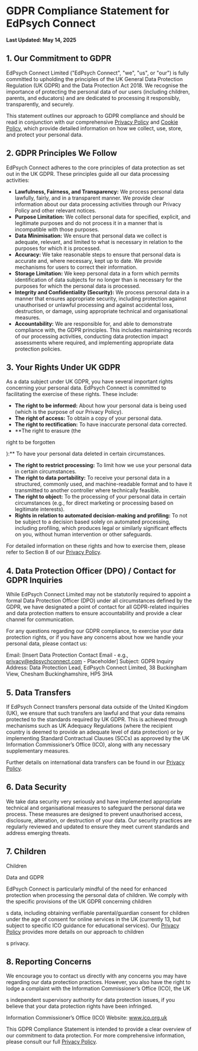 # GDPR Compliance Statement for EdPsych Connect

**Last Updated: May 14, 2025**

## 1. Our Commitment to GDPR

EdPsych Connect Limited ("EdPsych Connect", "we", "us", or "our") is fully committed to upholding the principles of the UK General Data Protection Regulation (UK GDPR) and the Data Protection Act 2018. We recognise the importance of protecting the personal data of our users (including children, parents, and educators) and are dedicated to processing it responsibly, transparently, and securely.

This statement outlines our approach to GDPR compliance and should be read in conjunction with our comprehensive [Privacy Policy](/privacy) and [Cookie Policy](/cookies), which provide detailed information on how we collect, use, store, and protect your personal data.

## 2. GDPR Principles We Follow

EdPsych Connect adheres to the core principles of data protection as set out in the UK GDPR. These principles guide all our data processing activities:

*   **Lawfulness, Fairness, and Transparency:** We process personal data lawfully, fairly, and in a transparent manner. We provide clear information about our data processing activities through our Privacy Policy and other relevant notices.
*   **Purpose Limitation:** We collect personal data for specified, explicit, and legitimate purposes and do not process it in a manner that is incompatible with those purposes.
*   **Data Minimisation:** We ensure that personal data we collect is adequate, relevant, and limited to what is necessary in relation to the purposes for which it is processed.
*   **Accuracy:** We take reasonable steps to ensure that personal data is accurate and, where necessary, kept up to date. We provide mechanisms for users to correct their information.
*   **Storage Limitation:** We keep personal data in a form which permits identification of data subjects for no longer than is necessary for the purposes for which the personal data is processed.
*   **Integrity and Confidentiality (Security):** We process personal data in a manner that ensures appropriate security, including protection against unauthorised or unlawful processing and against accidental loss, destruction, or damage, using appropriate technical and organisational measures.
*   **Accountability:** We are responsible for, and able to demonstrate compliance with, the GDPR principles. This includes maintaining records of our processing activities, conducting data protection impact assessments where required, and implementing appropriate data protection policies.

## 3. Your Rights Under UK GDPR

As a data subject under UK GDPR, you have several important rights concerning your personal data. EdPsych Connect is committed to facilitating the exercise of these rights. These include:

*   **The right to be informed:** About how your personal data is being used (which is the purpose of our Privacy Policy).
*   **The right of access:** To obtain a copy of your personal data.
*   **The right to rectification:** To have inaccurate personal data corrected.
*   **The right to erasure (the 

right to be forgotten

):** To have your personal data deleted in certain circumstances.
*   **The right to restrict processing:** To limit how we use your personal data in certain circumstances.
*   **The right to data portability:** To receive your personal data in a structured, commonly used, and machine-readable format and to have it transmitted to another controller where technically feasible.
*   **The right to object:** To the processing of your personal data in certain circumstances (e.g., for direct marketing or processing based on legitimate interests).
*   **Rights in relation to automated decision-making and profiling:** To not be subject to a decision based solely on automated processing, including profiling, which produces legal or similarly significant effects on you, without human intervention or other safeguards.

For detailed information on these rights and how to exercise them, please refer to Section 8 of our [Privacy Policy](/privacy).

## 4. Data Protection Officer (DPO) / Contact for GDPR Inquiries

While EdPsych Connect Limited may not be statutorily required to appoint a formal Data Protection Officer (DPO) under all circumstances defined by the GDPR, we have designated a point of contact for all GDPR-related inquiries and data protection matters to ensure accountability and provide a clear channel for communication.

For any questions regarding our GDPR compliance, to exercise your data protection rights, or if you have any concerns about how we handle your personal data, please contact us:

Email: [Insert Data Protection Contact Email - e.g., privacy@edpsychconnect.com - Placeholder]
Subject: GDPR Inquiry
Address: Data Protection Lead, EdPsych Connect Limited, 38 Buckingham View, Chesham Buckinghamshire, HP5 3HA

## 5. Data Transfers

If EdPsych Connect transfers personal data outside of the United Kingdom (UK), we ensure that such transfers are lawful and that your data remains protected to the standards required by UK GDPR. This is achieved through mechanisms such as UK Adequacy Regulations (where the recipient country is deemed to provide an adequate level of data protection) or by implementing Standard Contractual Clauses (SCCs) as approved by the UK Information Commissioner’s Office (ICO), along with any necessary supplementary measures.

Further details on international data transfers can be found in our [Privacy Policy](/privacy).

## 6. Data Security

We take data security very seriously and have implemented appropriate technical and organisational measures to safeguard the personal data we process. These measures are designed to prevent unauthorised access, disclosure, alteration, or destruction of your data. Our security practices are regularly reviewed and updated to ensure they meet current standards and address emerging threats.

## 7. Children

Children

Data and GDPR

EdPsych Connect is particularly mindful of the need for enhanced protection when processing the personal data of children. We comply with the specific provisions of the UK GDPR concerning children

s data, including obtaining verifiable parental/guardian consent for children under the age of consent for online services in the UK (currently 13, but subject to specific ICO guidance for educational services). Our [Privacy Policy](/privacy) provides more details on our approach to children

s privacy.

## 8. Reporting Concerns

We encourage you to contact us directly with any concerns you may have regarding our data protection practices. However, you also have the right to lodge a complaint with the Information Commissioner’s Office (ICO), the UK

s independent supervisory authority for data protection issues, if you believe that your data protection rights have been infringed.

Information Commissioner’s Office (ICO)
Website: www.ico.org.uk

This GDPR Compliance Statement is intended to provide a clear overview of our commitment to data protection. For more comprehensive information, please consult our full [Privacy Policy](/privacy).

